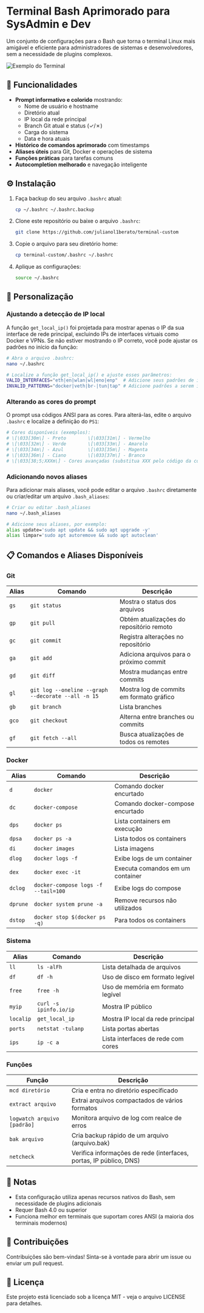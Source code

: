 # Terminal Bash Aprimorado para SysAdmin e Dev

Um conjunto de configurações para o Bash que torna o terminal Linux mais amigável e eficiente para administradores de sistemas e desenvolvedores, sem a necessidade de plugins complexos.

![Exemplo do Terminal]([https://via.placeholder.com/800x200?text=Exemplo+do+Terminal](https://github.com/julianol1berato/manuais-startup/blob/main/terminal-custom/terminal1.png))

## 🚀 Funcionalidades

- **Prompt informativo e colorido** mostrando:
  - Nome de usuário e hostname
  - Diretório atual
  - IP local da rede principal
  - Branch Git atual e status (✓/✗)
  - Carga do sistema
  - Data e hora atuais
- **Histórico de comandos aprimorado** com timestamps
- **Aliases úteis** para Git, Docker e operações de sistema
- **Funções práticas** para tarefas comuns
- **Autocompletion melhorado** e navegação inteligente

## ⚙️ Instalação

1. Faça backup do seu arquivo `.bashrc` atual:
   ```bash
   cp ~/.bashrc ~/.bashrc.backup
   ```

2. Clone este repositório ou baixe o arquivo `.bashrc`:
   ```bash
   git clone https://github.com/julianol1berato/terminal-custom
   ```

3. Copie o arquivo para seu diretório home:
   ```bash
   cp terminal-custom/.bashrc ~/.bashrc
   ```

4. Aplique as configurações:
   ```bash
   source ~/.bashrc
   ```

## 🔧 Personalização

### Ajustando a detecção de IP local

A função `get_local_ip()` foi projetada para mostrar apenas o IP da sua interface de rede principal, excluindo IPs de interfaces virtuais como Docker e VPNs. Se não estiver mostrando o IP correto, você pode ajustar os padrões no início da função:

```bash
# Abra o arquivo .bashrc:
nano ~/.bashrc

# Localize a função get_local_ip() e ajuste esses parâmetros:
VALID_INTERFACES="eth|en|wlan|wl|eno|enp"  # Adicione seus padrões de interfaces válidas
INVALID_PATTERNS="docker|veth|br-|tun|tap" # Adicione padrões a serem ignorados
```

### Alterando as cores do prompt

O prompt usa códigos ANSI para as cores. Para alterá-las, edite o arquivo `.bashrc` e localize a definição do `PS1`:

```bash
# Cores disponíveis (exemplos):
# \[\033[30m\] - Preto        \[\033[31m\] - Vermelho
# \[\033[32m\] - Verde        \[\033[33m\] - Amarelo
# \[\033[34m\] - Azul         \[\033[35m\] - Magenta
# \[\033[36m\] - Ciano        \[\033[37m\] - Branco
# \[\033[38;5;XXXm\] - Cores avançadas (substitua XXX pelo código da cor, 0-255)
```

### Adicionando novos aliases

Para adicionar mais aliases, você pode editar o arquivo `.bashrc` diretamente ou criar/editar um arquivo `.bash_aliases`:

```bash
# Criar ou editar .bash_aliases
nano ~/.bash_aliases

# Adicione seus aliases, por exemplo:
alias update='sudo apt update && sudo apt upgrade -y'
alias limpar='sudo apt autoremove && sudo apt autoclean'
```

## 📋 Comandos e Aliases Disponíveis

### Git

| Alias | Comando | Descrição |
|-------|---------|-----------|
| `gs`  | `git status` | Mostra o status dos arquivos |
| `gp`  | `git pull` | Obtém atualizações do repositório remoto |
| `gc`  | `git commit` | Registra alterações no repositório |
| `ga`  | `git add` | Adiciona arquivos para o próximo commit |
| `gd`  | `git diff` | Mostra mudanças entre commits |
| `gl`  | `git log --oneline --graph --decorate --all -n 15` | Mostra log de commits em formato gráfico |
| `gb`  | `git branch` | Lista branches |
| `gco` | `git checkout` | Alterna entre branches ou commits |
| `gf`  | `git fetch --all` | Busca atualizações de todos os remotes |

### Docker

| Alias | Comando | Descrição |
|-------|---------|-----------|
| `d`   | `docker` | Comando docker encurtado |
| `dc`  | `docker-compose` | Comando docker-compose encurtado |
| `dps` | `docker ps` | Lista containers em execução |
| `dpsa`| `docker ps -a` | Lista todos os containers |
| `di`  | `docker images` | Lista imagens |
| `dlog`| `docker logs -f` | Exibe logs de um container |
| `dex` | `docker exec -it` | Executa comandos em um container |
| `dclog` | `docker-compose logs -f --tail=100` | Exibe logs do compose |
| `dprune` | `docker system prune -a` | Remove recursos não utilizados |
| `dstop` | `docker stop $(docker ps -q)` | Para todos os containers |

### Sistema

| Alias | Comando | Descrição |
|-------|---------|-----------|
| `ll`  | `ls -alFh` | Lista detalhada de arquivos |
| `df`  | `df -h` | Uso de disco em formato legível |
| `free`| `free -h` | Uso de memória em formato legível |
| `myip`| `curl -s ipinfo.io/ip` | Mostra IP público |
| `localip` | `get_local_ip` | Mostra IP local da rede principal |
| `ports` | `netstat -tulanp` | Lista portas abertas |
| `ips` | `ip -c a` | Lista interfaces de rede com cores |

### Funções

| Função | Descrição |
|--------|-----------|
| `mcd diretório` | Cria e entra no diretório especificado |
| `extract arquivo` | Extrai arquivos compactados de vários formatos |
| `logwatch arquivo [padrão]` | Monitora arquivo de log com realce de erros |
| `bak arquivo` | Cria backup rápido de um arquivo (arquivo.bak) |
| `netcheck` | Verifica informações de rede (interfaces, portas, IP público, DNS) |

## 📝 Notas

- Esta configuração utiliza apenas recursos nativos do Bash, sem necessidade de plugins adicionais
- Requer Bash 4.0 ou superior
- Funciona melhor em terminais que suportam cores ANSI (a maioria dos terminais modernos)

## 🤝 Contribuições

Contribuições são bem-vindas! Sinta-se à vontade para abrir um issue ou enviar um pull request.

## 📜 Licença

Este projeto está licenciado sob a licença MIT - veja o arquivo LICENSE para detalhes.

